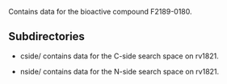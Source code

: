 Contains data for the bioactive compound F2189-0180.

## Subdirectories

- cside/ contains data for the C-side search space on rv1821.

- nside/ contains data for the N-side search space on rv1821.

